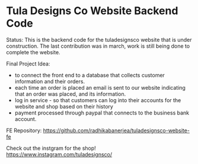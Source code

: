 # Tula Designs Co Website Backend Code

Status: This is the backend code for the tuladesignsco website that is under construction. The last contribution was in march, work is still being done to complete the website. 

Final Project Idea:
- to connect the front end to a database that collects customer information and their orders.
- each time an order is placed an email is sent to our website indicating that an order was placed, and its information.
- log in service - so that customers can log into their accounts for the website and shop based on their history
- payment processed through paypal that connects to the business bank account. 

FE Repository: https://github.com/radhikabanerjea/tuladesignsco-website-fe

Check out the instgram for the shop! https://www.instagram.com/tuladesignsco/
